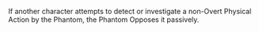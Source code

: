 If another character attempts to detect or investigate a non-Overt Physical Action by the Phantom, the Phantom Opposes it passively.
